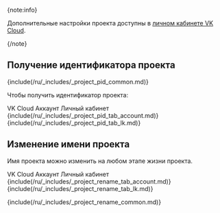 {note:info}

Дополнительные настройки проекта доступны в [личном кабинете VK Cloud](/ru/tools-for-using-services/account/instructions/project-settings/manage).

{/note}

## Получение идентификатора проекта

{include(/ru/_includes/_project_pid_common.md)}

Чтобы получить идентификатор проекта:

<tabs>
<tablist>
<tab>VK Cloud Аккаунт</tab>
<tab>Личный кабинет</tab>
</tablist>
<tabpanel>
{include(/ru/_includes/_project_pid_tab_account.md)}
</tabpanel>
<tabpanel>
{include(/ru/_includes/_project_pid_tab_lk.md)}
</tabpanel>
</tabs>

## Изменение имени проекта

Имя проекта можно изменить на любом этапе жизни проекта.

<tabs>
<tablist>
<tab>VK Cloud Аккаунт</tab>
<tab>Личный кабинет</tab>
</tablist>
<tabpanel>
{include(/ru/_includes/_project_rename_tab_account.md)}
</tabpanel>
<tabpanel>
{include(/ru/_includes/_project_rename_tab_lk.md)}
</tabpanel>
</tabs>

{include(/ru/_includes/_project_rename_common.md)}
